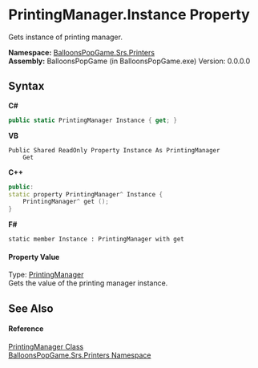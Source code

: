 # PrintingManager.Instance Property 
 

Gets instance of printing manager.

**Namespace:**&nbsp;<a href="N_BalloonsPopGame_Srs_Printers">BalloonsPopGame.Srs.Printers</a><br />**Assembly:**&nbsp;BalloonsPopGame (in BalloonsPopGame.exe) Version: 0.0.0.0

## Syntax

**C#**<br />
``` C#
public static PrintingManager Instance { get; }
```

**VB**<br />
``` VB
Public Shared ReadOnly Property Instance As PrintingManager
	Get
```

**C++**<br />
``` C++
public:
static property PrintingManager^ Instance {
	PrintingManager^ get ();
}
```

**F#**<br />
``` F#
static member Instance : PrintingManager with get

```


#### Property Value
Type: <a href="T_BalloonsPopGame_Srs_Printers_PrintingManager">PrintingManager</a><br />Gets the value of the printing manager instance.

## See Also


#### Reference
<a href="T_BalloonsPopGame_Srs_Printers_PrintingManager">PrintingManager Class</a><br /><a href="N_BalloonsPopGame_Srs_Printers">BalloonsPopGame.Srs.Printers Namespace</a><br />